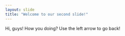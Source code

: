 ```yaml
---
layout: slide
title: "Welcome to our second slide!"
---
```

Hi, guys! How you doing?
Use the left arrow to go back!
